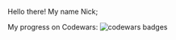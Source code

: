 Hello there!
My name Nick;


My progress on Codewars:
<img src="https://www.codewars.com/users/WhiteKit/badges/large" alt="codewars badges">
